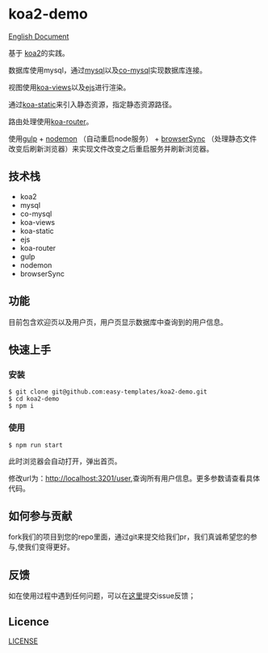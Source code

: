 # koa2-demo

[English Document](https://github.com/easy-templates/koa2-demo)

基于 [koa2](https://github.com/koajs/koa)的实践。

数据库使用mysql，通过[mysql](https://github.com/mysqljs/mysql)以及[co-mysql](https://github.com/coderhaoxin/co-mysql)实现数据库连接。

视图使用[koa-views](https://github.com/queckezz/koa-views)以及[ejs](https://github.com/mde/ejs)进行渲染。

通过[koa-static](https://github.com/koajs/static)来引入静态资源，指定静态资源路径。

路由处理使用[koa-router](https://github.com/alexmingoia/koa-router)。

使用[gulp](https://github.com/gulpjs/gulp) + [nodemon](https://github.com/remy/nodemon) （自动重启node服务） + [browserSync](https://github.com/npm/security-holder) （处理静态文件改变后刷新浏览器）来实现文件改变之后重启服务并刷新浏览器。

## 技术栈

- koa2
- mysql
- co-mysql
- koa-views
- koa-static
- ejs
- koa-router
- gulp
- nodemon
- browserSync

## 功能

目前包含欢迎页以及用户页，用户页显示数据库中查询到的用户信息。

## 快速上手

### 安装

```
$ git clone git@github.com:easy-templates/koa2-demo.git
$ cd koa2-demo
$ npm i
```

### 使用

```
$ npm run start
```

此时浏览器会自动打开，弹出首页。

修改url为：<http://localhost:3201/user>,查询所有用户信息。更多参数请查看具体代码。

## 如何参与贡献

fork我们的项目到您的repo里面，通过git来提交给我们pr，我们真诚希望您的参与,使我们变得更好。

## 反馈

如在使用过程中遇到任何问题，可以在[这里](https://github.com/easy-templates/koa2-demo/issues)提交issue反馈；

## Licence

[LICENSE](https://github.com/easy-templates/koa2-demo/blob/master/LICENSE)
